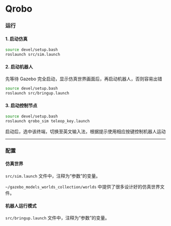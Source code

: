 # Qrobo
### 运行
#### 1. 启动仿真
```bash
source devel/setup.bash
roslaunch src/sim.launch 
```
#### 2. 启动机器人
先等待 Gazebo 完全启动，显示仿真世界画面后，再启动机器人，否则容易出错
```bash
source devel/setup.bash
roslaunch src/bringup.launch
```
#### 3. 启动控制节点
```bash
source devel/setup.bash
roslaunch qrobo_sim teleop_key.launch 
```
启动后，选中该终端，切换至英文输入法，根据提示使用相应按键控制机器人运动

---
### 配置
#### 仿真世界
`src/sim.launch` 文件中，注释为“参数”的变量。

`~/gazebo_models_worlds_collection/worlds` 中提供了很多设计好的仿真世界文件。
#### 机器人运行模式
`src/bringup.launch` 文件中，注释为“参数”的变量。

